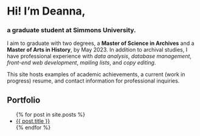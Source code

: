 # Hi! I’m Deanna,
### a graduate student at Simmons University.

I aim to graduate with two degrees, a **Master of Science in Archives** and a **Master of Arts in History**, by May 2023. In addition to archival studies, I have professional experience with *data analysis*, *database management*, *front-end web development*, *mailing lists*, and *copy editing*.

This site hosts examples of academic achievements, a current (work in progress) resume, and contact information for professional inquiries.

## Portfolio
<ul>
  {% for post in site.posts %}
    <li>
      <a href="{{ post.url }}">{{ post.title }}</a>
    </li>
  {% endfor %}
</ul>

